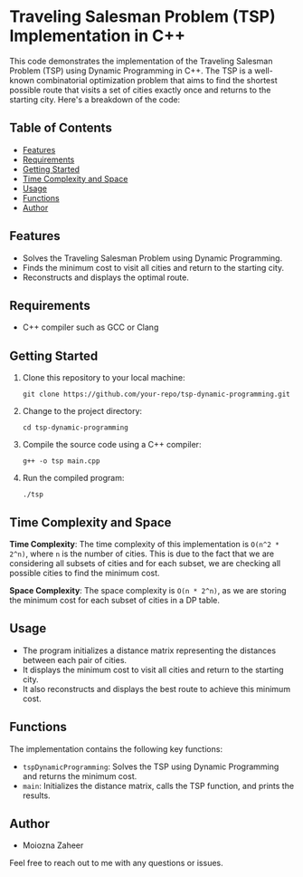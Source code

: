# Traveling Salesman Problem (TSP) Implementation in C++

This code demonstrates the implementation of the Traveling Salesman Problem (TSP) using Dynamic Programming in C++. The TSP is a well-known combinatorial optimization problem that aims to find the shortest possible route that visits a set of cities exactly once and returns to the starting city. Here's a breakdown of the code:

## Table of Contents

- [Features](#features)
- [Requirements](#requirements)
- [Getting Started](#getting-started)
- [Time Complexity and Space](#time-complexity-and-space)
- [Usage](#usage)
- [Functions](#functions)
- [Author](#author)

## Features

- Solves the Traveling Salesman Problem using Dynamic Programming.
- Finds the minimum cost to visit all cities and return to the starting city.
- Reconstructs and displays the optimal route.

## Requirements

- C++ compiler such as GCC or Clang

## Getting Started

1. Clone this repository to your local machine:
    ```shell
    git clone https://github.com/your-repo/tsp-dynamic-programming.git
    ```

2. Change to the project directory:
    ```shell
    cd tsp-dynamic-programming
    ```

3. Compile the source code using a C++ compiler:
    ```shell
    g++ -o tsp main.cpp
    ```

4. Run the compiled program:
    ```shell
    ./tsp
    ```

## Time Complexity and Space

**Time Complexity**: The time complexity of this implementation is `O(n^2 * 2^n)`, where `n` is the number of cities. This is due to the fact that we are considering all subsets of cities and for each subset, we are checking all possible cities to find the minimum cost.

**Space Complexity**: The space complexity is `O(n * 2^n)`, as we are storing the minimum cost for each subset of cities in a DP table.

## Usage

- The program initializes a distance matrix representing the distances between each pair of cities.
- It displays the minimum cost to visit all cities and return to the starting city.
- It also reconstructs and displays the best route to achieve this minimum cost.

## Functions

The implementation contains the following key functions:

- `tspDynamicProgramming`: Solves the TSP using Dynamic Programming and returns the minimum cost.
- `main`: Initializes the distance matrix, calls the TSP function, and prints the results.

## Author

- Moiozna Zaheer

Feel free to reach out to me with any questions or issues.
